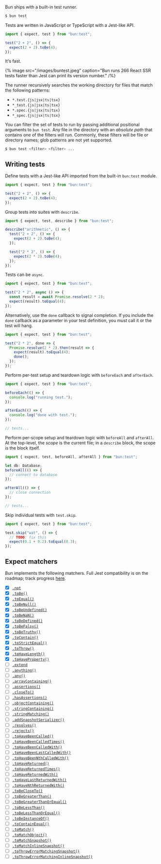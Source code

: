 Bun ships with a built-in test runner.

```bash
$ bun test
```

Tests are written in JavaScript or TypeScript with a Jest-like API.

```ts#math.test.ts
import { expect, test } from "bun:test";

test("2 + 2", () => {
  expect(2 + 2).toBe(4);
});
```

It's fast.

{% image src="/images/buntest.jpeg" caption="Bun runs 266 React SSR tests faster than Jest can print its version number." /%}

The runner recursively searches the working directory for files that match the following patterns:

- `*.test.{js|jsx|ts|tsx}`
- `*_test.{js|jsx|ts|tsx}`
- `*.spec.{js|jsx|ts|tsx}`
- `*_spec.{js|jsx|ts|tsx}`

You can filter the set of tests to run by passing additional positional arguments to `bun test`. Any file in the directory with an _absolute path_ that contains one of the filters will run. Commonly, these filters will be file or directory names; glob patterns are not yet supported.

```bash
$ bun test <filter> <filter> ...
```

<!--
Consider the following directory structure:

```
.
├── a.test.ts
├── b.test.ts
├── c.test.ts
└── foo
    ├── a.test.ts
    └── b.test.ts
```

To run both `a.test.ts` files:

```
$ bun test a
```

To run all tests in the `foo` directory:

```
$ bun test foo
```

Any test file in the directory with an _absolute path_ that contains one of the targets will run. Glob patterns are not yet supported. -->

## Writing tests

Define tests with a Jest-like API imported from the built-in `bun:test` module.

```ts#math.test.ts
import { expect, test } from "bun:test";

test("2 + 2", () => {
  expect(2 + 2).toBe(4);
});
```

Group tests into suites with `describe`.

```ts#math.test.ts
import { expect, test, describe } from "bun:test";

describe("arithmetic", () => {
  test("2 + 2", () => {
    expect(2 + 2).toBe(4);
  });

  test("2 * 2", () => {
    expect(2 * 2).toBe(4);
  });
});
```

Tests can be `async`.

```ts
import { expect, test } from "bun:test";

test("2 * 2", async () => {
  const result = await Promise.resolve(2 * 2);
  expect(result).toEqual(4);
});
```

Alternatively, use the `done` callback to signal completion. If you include the `done` callback as a parameter in your test definition, you _must_ call it or the test will hang.

```ts
import { expect, test } from "bun:test";

test("2 * 2", done => {
  Promise.resolve(2 * 2).then(result => {
    expect(result).toEqual(4);
    done();
  });
});
```

Perform per-test setup and teardown logic with `beforeEach` and `afterEach`.

```ts
import { expect, test } from "bun:test";

beforeEach(() => {
  console.log("running test.");
});

afterEach(() => {
  console.log("done with test.");
});

// tests...
```

Perform per-scope setup and teardown logic with `beforeAll` and `afterAll`. At the top-level, the _scope_ is the current file; in a `describe` block, the scope is the block itself.

```ts
import { expect, test, beforeAll, afterAll } from "bun:test";

let db: Database;
beforeAll(() => {
  // connect to database
});

afterAll(() => {
  // close connection
});

// tests...
```

Skip individual tests with `test.skip`.

```ts
import { expect, test } from "bun:test";

test.skip("wat", () => {
  // TODO: fix this
  expect(0.1 + 0.2).toEqual(0.3);
});
```

## Expect matchers

Bun implements the following matchers. Full Jest compatibility is on the roadmap; track progress [here](https://github.com/oven-sh/bun/issues/1825).

- [x] [`.not`](https://jestjs.io/docs/expect#not)
- [x] [`.toBe()`](https://jestjs.io/docs/expect#tobevalue)
- [x] [`.toEqual()`](https://jestjs.io/docs/expect#toequalvalue)
- [x] [`.toBeNull()`](https://jestjs.io/docs/expect#tobenull)
- [x] [`.toBeUndefined()`](https://jestjs.io/docs/expect#tobeundefined)
- [x] [`.toBeNaN()`](https://jestjs.io/docs/expect#tobenan)
- [x] [`.toBeDefined()`](https://jestjs.io/docs/expect#tobedefined)
- [x] [`.toBeFalsy()`](https://jestjs.io/docs/expect#tobefalsy)
- [x] [`.toBeTruthy()`](https://jestjs.io/docs/expect#tobetruthy)
- [x] [`.toContain()`](https://jestjs.io/docs/expect#tocontainitem)
- [x] [`.toStrictEqual()`](https://jestjs.io/docs/expect#tostrictequalvalue)
- [x] [`.toThrow()`](https://jestjs.io/docs/expect#tothrowerror)
- [x] [`.toHaveLength()`](https://jestjs.io/docs/expect#tohavelengthnumber)
- [x] [`.toHaveProperty()`](https://jestjs.io/docs/expect#tohavepropertykeypath-value)
- [ ] [`.extend`](https://jestjs.io/docs/expect#expectextendmatchers)
- [ ] [`.anything()`](https://jestjs.io/docs/expect#expectanything)
- [ ] [`.any()`](https://jestjs.io/docs/expect#expectanyconstructor)
- [ ] [`.arrayContaining()`](https://jestjs.io/docs/expect#expectarraycontainingarray)
- [ ] [`.assertions()`](https://jestjs.io/docs/expect#expectassertionsnumber)
- [ ] [`.closeTo()`](https://jestjs.io/docs/expect#expectclosetonumber-numdigits)
- [ ] [`.hasAssertions()`](https://jestjs.io/docs/expect#expecthasassertions)
- [ ] [`.objectContaining()`](https://jestjs.io/docs/expect#expectobjectcontainingobject)
- [ ] [`.stringContaining()`](https://jestjs.io/docs/expect#expectstringcontainingstring)
- [ ] [`.stringMatching()`](https://jestjs.io/docs/expect#expectstringmatchingstring--regexp)
- [ ] [`.addSnapshotSerializer()`](https://jestjs.io/docs/expect#expectaddsnapshotserializerserializer)
- [ ] [`.resolves()`](https://jestjs.io/docs/expect#resolves)
- [ ] [`.rejects()`](https://jestjs.io/docs/expect#rejects)
- [ ] [`.toHaveBeenCalled()`](https://jestjs.io/docs/expect#tohavebeencalled)
- [ ] [`.toHaveBeenCalledTimes()`](https://jestjs.io/docs/expect#tohavebeencalledtimesnumber)
- [ ] [`.toHaveBeenCalledWith()`](https://jestjs.io/docs/expect#tohavebeencalledwitharg1-arg2-)
- [ ] [`.toHaveBeenLastCalledWith()`](https://jestjs.io/docs/expect#tohavebeenlastcalledwitharg1-arg2-)
- [ ] [`.toHaveBeenNthCalledWith()`](https://jestjs.io/docs/expect#tohavebeennthcalledwithnthcall-arg1-arg2-)
- [ ] [`.toHaveReturned()`](https://jestjs.io/docs/expect#tohavereturned)
- [ ] [`.toHaveReturnedTimes()`](https://jestjs.io/docs/expect#tohavereturnedtimesnumber)
- [ ] [`.toHaveReturnedWith()`](https://jestjs.io/docs/expect#tohavereturnedwithvalue)
- [ ] [`.toHaveLastReturnedWith()`](https://jestjs.io/docs/expect#tohavelastreturnedwithvalue)
- [ ] [`.toHaveNthReturnedWith()`](https://jestjs.io/docs/expect#tohaventhreturnedwithnthcall-value)
- [ ] [`.toBeCloseTo()`](https://jestjs.io/docs/expect#tobeclosetonumber-numdigits)
- [ ] [`.toBeGreaterThan()`](https://jestjs.io/docs/expect#tobegreaterthannumber--bigint)
- [ ] [`.toBeGreaterThanOrEqual()`](https://jestjs.io/docs/expect#tobegreaterthanorequalnumber--bigint)
- [ ] [`.toBeLessThan()`](https://jestjs.io/docs/expect#tobelessthannumber--bigint)
- [ ] [`.toBeLessThanOrEqual()`](https://jestjs.io/docs/expect#tobelessthanorequalnumber--bigint)
- [ ] [`.toBeInstanceOf()`](https://jestjs.io/docs/expect#tobeinstanceofclass)
- [ ] [`.toContainEqual()`](https://jestjs.io/docs/expect#tocontainequalitem)
- [ ] [`.toMatch()`](https://jestjs.io/docs/expect#tomatchregexp--string)
- [ ] [`.toMatchObject()`](https://jestjs.io/docs/expect#tomatchobjectobject)
- [ ] [`.toMatchSnapshot()`](https://jestjs.io/docs/expect#tomatchsnapshotpropertymatchers-hint)
- [ ] [`.toMatchInlineSnapshot()`](https://jestjs.io/docs/expect#tomatchinlinesnapshotpropertymatchers-inlinesnapshot)
- [ ] [`.toThrowErrorMatchingSnapshot()`](https://jestjs.io/docs/expect#tothrowerrormatchingsnapshothint)
- [ ] [`.toThrowErrorMatchingInlineSnapshot()`](https://jestjs.io/docs/expect#tothrowerrormatchinginlinesnapshotinlinesnapshot)

<!-- ```ts
test('matchers', ()=>{

  expect(5).toBe(5);
  expect("do re mi").toContain("mi");
  expect("do re mi").toEqual("do re mi");
  expect({}).toStrictEqual({}); // uses Bun.deepEquals()
  expect([1,2,3]).toHaveLength(3);
  expect({ name: "foo" }).toHaveProperty("name");
  expect({ name: "foo" }).toHaveProperty("name", "foo");
  expect(5).toBeTruthy();
  expect(0).toBeFalsy();
  expect("").toBeDefined();
  expect(undefined).toBeUndefined();
  expect(parseInt('tuna')).toBeNaN();
  expect(null).toBeNull();
  expect(5).toBeGreaterThan(4);
  expect(5).toBeGreaterThanOrEqual(5);
  expect(5).toBeLessThan(6);
  expect(5).toBeLessThanOrEqual(5);
  expect(()=>throw new Error()).toThrow();

  // negation
  expect(5).not.toBe(4)

})
``` -->
